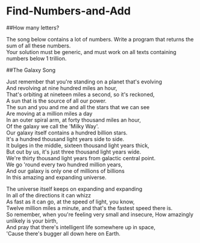 Find-Numbers-and-Add
====================
##How many letters?

The song below contains a lot of numbers. 
Write a program that returns the sum of all these numbers.  
Your solution must be generic, and must work on all texts containing numbers below 1 trillion.  

##The Galaxy Song

Just remember that you're standing on a planet that's evolving  
And revolving at nine hundred miles an hour,  
That's orbiting at nineteen miles a second, so it's reckoned,  
A sun that is the source of all our power.  
The sun and you and me and all the stars that we can see  
Are moving at a million miles a day  
In an outer spiral arm, at forty thousand miles an hour,  
Of the galaxy we call the 'Milky Way'.  
Our galaxy itself contains a hundred billion stars.  
It's a hundred thousand light years side to side.  
It bulges in the middle, sixteen thousand light years thick,  
But out by us, it's just three thousand light years wide.  
We're thirty thousand light years from galactic central point.  
We go 'round every two hundred million years,  
And our galaxy is only one of millions of billions  
In this amazing and expanding universe.  

The universe itself keeps on expanding and expanding  
In all of the directions it can whizz  
As fast as it can go, at the speed of light, you know,  
Twelve million miles a minute, and that's the fastest speed there is.  
So remember, when you're feeling very small and insecure, 
How amazingly unlikely is your birth,  
And pray that there's intelligent life somewhere up in space,  
'Cause there's bugger all down here on Earth.  
